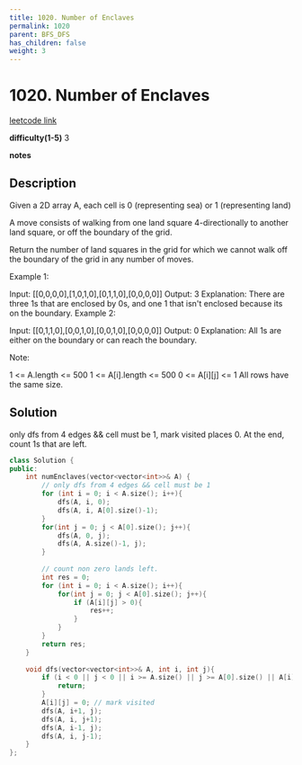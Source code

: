```yaml
---
title: 1020. Number of Enclaves
permalink: 1020
parent: BFS_DFS
has_children: false
weight: 3
---
```

# 1020. Number of Enclaves
[leetcode link](https://leetcode.com/problems/number-of-enclaves/)

**difficulty(1-5)** 
3

**notes**   


## Description
Given a 2D array A, each cell is 0 (representing sea) or 1 (representing land)

A move consists of walking from one land square 4-directionally to another land square, or off the boundary of the grid.

Return the number of land squares in the grid for which we cannot walk off the boundary of the grid in any number of moves.

 

Example 1:

Input: [[0,0,0,0],[1,0,1,0],[0,1,1,0],[0,0,0,0]]
Output: 3
Explanation: 
There are three 1s that are enclosed by 0s, and one 1 that isn't enclosed because its on the boundary.
Example 2:

Input: [[0,1,1,0],[0,0,1,0],[0,0,1,0],[0,0,0,0]]
Output: 0
Explanation: 
All 1s are either on the boundary or can reach the boundary.
 

Note:

1 <= A.length <= 500
1 <= A[i].length <= 500
0 <= A[i][j] <= 1
All rows have the same size.

## Solution
only dfs from 4 edges && cell must be 1, mark visited places 0.
At the end, count 1s that are left. 

```c++
class Solution {
public:
    int numEnclaves(vector<vector<int>>& A) {
        // only dfs from 4 edges && cell must be 1
        for (int i = 0; i < A.size(); i++){
            dfs(A, i, 0);
            dfs(A, i, A[0].size()-1);
        }
        for(int j = 0; j < A[0].size(); j++){
            dfs(A, 0, j);
            dfs(A, A.size()-1, j);
        }
        
        // count non zero lands left.
        int res = 0;
        for (int i = 0; i < A.size(); i++){
            for(int j = 0; j < A[0].size(); j++){
                if (A[i][j] > 0){
                    res++;
                }
            }
        }
        return res;
    }
    
    void dfs(vector<vector<int>>& A, int i, int j){
        if (i < 0 || j < 0 || i >= A.size() || j >= A[0].size() || A[i][j] == 0){
            return;
        }
        A[i][j] = 0; // mark visited
        dfs(A, i+1, j);
        dfs(A, i, j+1);
        dfs(A, i-1, j);
        dfs(A, i, j-1);
    }
};
```

 